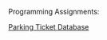 Programming Assignments:

[Parking Ticket Database](https://github.com/celesteck/Parking_Ticket_Database.git)



